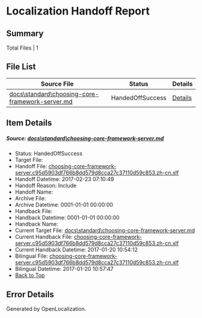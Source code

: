 # <a name='report-top'></a> Localization Handoff Report

## Summary
 Total Files | 1

## File List
 Source File | Status | Details 
 ----------- | ------ | ------- 
 [docs\standard\choosing-core-framework-server.md](https://github.com/dotnet/docs/blob/053e296db67b9dde23c4d6295dbc7246d2b486ed/docs/standard/choosing-core-framework-server.md) | HandedOffSuccess | [Details](#816fb524000eb96ed5a157934cabc51b90f11dc03412)

## Item Details
##### <a name='816fb524000eb96ed5a157934cabc51b90f11dc03412'></a> Source: [docs\standard\choosing-core-framework-server.md](https://github.com/dotnet/docs/blob/053e296db67b9dde23c4d6295dbc7246d2b486ed/docs/standard/choosing-core-framework-server.md)
* Status: HandedOffSuccess
* Target File: 
* Handoff File: [choosing-core-framework-server.c95d5903df766b8dd579d8cca27c37110d59c853.zh-cn.xlf](https://github.com/dotnet/docs.handoff/blob/7fd643e7e6a5bdff4958de03b44cb83e6d5e3406/ol-handoff/dotnet/docs.zh-cn/master/dotnet-core/choosing-core-framework-server.c95d5903df766b8dd579d8cca27c37110d59c853.zh-cn.xlf)
* Handoff Datetime: 2017-02-23 07:10:49
* Handoff Reason: Include
* Handoff Name: 
* Archive File: 
* Archive Datetime: 0001-01-01 00:00:00
* Handback File: 
* Handback Datetime: 0001-01-01 00:00:00
* Handback Name: 
* Current Target File: [docs\standard\choosing-core-framework-server.md](https://github.com/dotnet/docs.zh-cn/blob/51d8b2b39371a0b6e9c97ff879316529e87aebad/docs/standard/choosing-core-framework-server.md)
* Current Handback File: [choosing-core-framework-server.c95d5903df766b8dd579d8cca27c37110d59c853.zh-cn.xlf](https://github.com/dotnet/docs.handback/blob/805b8ee432caaaa951bb267e6de81379be76cc6e/ol-handback/dotnet/docs.zh-cn/master/dotnet-core/choosing-core-framework-server.c95d5903df766b8dd579d8cca27c37110d59c853.zh-cn.xlf)
* Current Handback Datetime: 2017-01-20 10:54:12
* Bilingual File: [choosing-core-framework-server.c95d5903df766b8dd579d8cca27c37110d59c853.zh-cn.xlf](https://github.com/dotnet/docs.handback/blob/805b8ee432caaaa951bb267e6de81379be76cc6e/ol-handback/dotnet/docs.zh-cn/master/dotnet-core/choosing-core-framework-server.c95d5903df766b8dd579d8cca27c37110d59c853.zh-cn.xlf)
* Bilingual Datetime: 2017-01-20 10:57:47
* [Back to Top](#report-top)


## Error Details

Generated by OpenLocalization.
